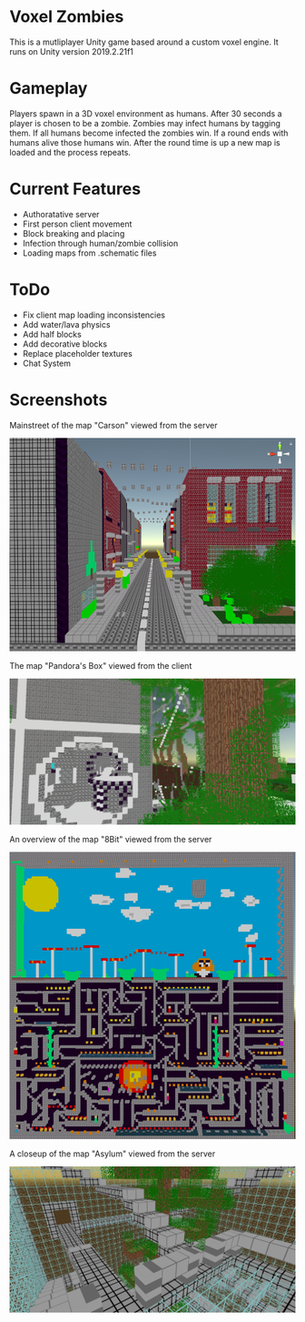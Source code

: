 # Voxel Zombies

This is a mutliplayer Unity game based around a custom voxel engine. It runs on Unity version 2019.2.21f1

# Gameplay

Players spawn in a 3D voxel environment as humans. After 30 seconds a player is chosen to be a zombie. Zombies may infect humans by tagging them. If all humans become infected the zombies win. If a round ends with humans alive those humans win. After the round time is up a new map is loaded and the process repeats.

# Current Features

* Authoratative server
*  First person client movement
*  Block breaking and placing
*  Infection through human/zombie collision
*  Loading maps from .schematic files


# ToDo
* Fix client map loading inconsistencies 
* Add water/lava physics
* Add half blocks
* Add decorative blocks
* Replace placeholder textures
* Chat System

# Screenshots

Mainstreet of the map "Carson" viewed from the server

![Carson](/Screenshots/CarsonServer.png)


The map "Pandora's Box" viewed from the client

![Pandora](/Screenshots/PandoraClient.png)

An overview of the map "8Bit" viewed from the server

![8Bit](/Screenshots/8BitServer.png)

A closeup of the map "Asylum" viewed from the server

![Asylum](/Screenshots/AsylumServer.png)


